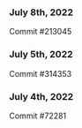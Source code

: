 ### July 8th, 2022

Commit #213045

### July 5th, 2022

Commit #314353


### July 4th, 2022

Commit #72281
